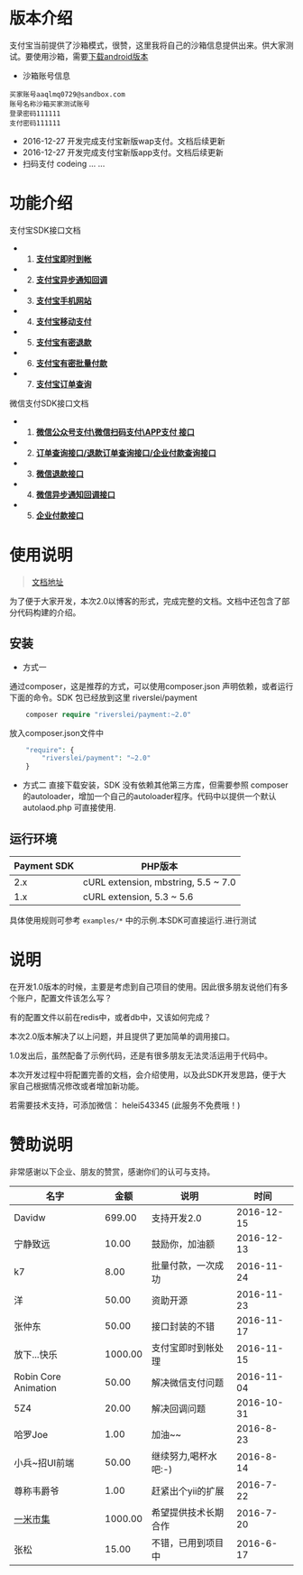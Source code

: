 # 版本介绍

支付宝当前提供了沙箱模式，很赞，这里我将自己的沙箱信息提供出来。供大家测试。要使用沙箱，需要[下载android版本](https://openhome.alipay.com/platform/appDaily.htm?tab=tool) 

* 沙箱账号信息
```
买家账号aaqlmq0729@sandbox.com
账号名称沙箱买家测试账号
登录密码111111
支付密码111111
```
* 2016-12-27 开发完成支付宝新版wap支付。文档后续更新
* 2016-12-27 开发完成支付宝新版app支付。文档后续更新
* 扫码支付 codeing ... ...


# 功能介绍

支付宝SDK接口文档

* 1. **[支付宝即时到帐](https://helei112g.github.io/2016/07/18/%E6%94%AF%E4%BB%98%E5%AE%9D%EF%BC%9A%E5%8D%B3%E6%97%B6%E5%88%B0%E8%B4%A6%E6%8E%A5%E5%8F%A3%E6%8E%A5%E5%85%A5/)** 
* 2. **[支付宝异步通知回调](https://helei112g.github.io/2016/07/29/%E6%94%AF%E4%BB%98%E7%9A%84%E5%9B%9E%E8%B0%83%E7%BB%9F%E4%B8%80%E5%A4%84%E7%90%86/)**
* 3. **[支付宝手机网站](https://helei112g.github.io/2016/07/29/PHP%E6%8E%A5%E5%85%A5%E6%94%AF%E4%BB%98%E5%AE%9D%E6%89%8B%E6%9C%BA%E7%BD%91%E7%AB%99%E6%94%AF%E4%BB%98%E3%80%81%E7%A7%BB%E5%8A%A8%E6%94%AF%E4%BB%98%E6%8E%A5%E5%8F%A3/)**
* 4. **[支付宝移动支付](https://helei112g.github.io/2016/07/29/PHP%E6%8E%A5%E5%85%A5%E6%94%AF%E4%BB%98%E5%AE%9D%E6%89%8B%E6%9C%BA%E7%BD%91%E7%AB%99%E6%94%AF%E4%BB%98%E3%80%81%E7%A7%BB%E5%8A%A8%E6%94%AF%E4%BB%98%E6%8E%A5%E5%8F%A3/)**
* 5. **[支付宝有密退款](https://helei112g.github.io/2016/08/03/PHP%E6%8E%A5%E5%85%A5%E6%94%AF%E4%BB%98%E5%AE%9D%E6%9C%89%E5%AF%86%E9%80%80%E6%AC%BE%E6%8E%A5%E5%8F%A3/)**
* 6. **[支付宝有密批量付款](https://helei112g.github.io/2016/08/03/PHP%E6%8E%A5%E5%85%A5%E6%94%AF%E4%BB%98%E5%AE%9D%E6%9C%89%E5%AF%86%E6%89%B9%E9%87%8F%E8%BD%AC%E6%AC%BE%E6%8E%A5%E5%8F%A3/)**
* 7. **[支付宝订单查询](https://helei112g.github.io/2016/08/03/PHP%E6%8E%A5%E5%85%A5%E6%94%AF%E4%BB%98%E5%AE%9D%E5%8D%95%E7%AC%94%E8%AE%A2%E5%8D%95%E6%9F%A5%E8%AF%A2%E6%8E%A5%E5%8F%A3/)**

微信支付SDK接口文档

* 1. **[微信公众号支付\微信扫码支付\APP支付 接口](https://helei112g.github.io/2016/08/10/%E5%BE%AE%E4%BF%A1%E7%9A%84%E4%B8%89%E7%A7%8D%E6%94%AF%E4%BB%98%E6%96%B9%E5%BC%8F%E6%8E%A5%E5%85%A5%EF%BC%9AAPP%E6%94%AF%E4%BB%98%E3%80%81%E5%85%AC%E4%BC%97%E5%8F%B7%E6%94%AF%E4%BB%98%E3%80%81%E6%89%AB%E7%A0%81%E6%94%AF%E4%BB%98/)**
* 2. **[订单查询接口/退款订单查询接口/企业付款查询接口](https://helei112g.github.io/2016/08/10/%E5%BE%AE%E4%BF%A1%E6%94%AF%E4%BB%98%E8%AE%A2%E5%8D%95%E3%80%81%E9%80%80%E6%AC%BE%E8%AE%A2%E5%8D%95%E3%80%81%E8%BD%AC%E6%AC%BE%E8%AE%A2%E5%8D%95%E7%9A%84%E6%9F%A5%E8%AF%A2/)**
* 3. **[微信退款接口](https://helei112g.github.io/2016/08/16/PHP%E6%8E%A5%E5%85%A5%E5%BE%AE%E4%BF%A1%E9%80%80%E6%AC%BE%E6%8E%A5%E5%8F%A3/)**
* 4. **[微信异步通知回调接口](https://helei112g.github.io/2016/07/29/%E6%94%AF%E4%BB%98%E7%9A%84%E5%9B%9E%E8%B0%83%E7%BB%9F%E4%B8%80%E5%A4%84%E7%90%86/)**
* 5. **[企业付款接口](https://helei112g.github.io/2016/08/16/PHP%E6%8E%A5%E5%85%A5%E5%BE%AE%E4%BF%A1%E4%BC%81%E4%B8%9A%E4%BB%98%E6%AC%BE%E5%8A%9F%E8%83%BD/)**

# 使用说明

> [文档地址](https://helei112g.github.io/2016/07/18/%E6%94%AF%E4%BB%98%E5%AE%9D%E3%80%81%E5%BE%AE%E4%BF%A1%E6%94%AF%E4%BB%98%E6%8E%A5%E5%85%A5%E9%9B%86%E6%88%90/)

为了便于大家开发，本次2.0以博客的形式，完成完整的文档。文档中还包含了部分代码构建的介绍。

## 安装

* 方式一

通过composer，这是推荐的方式，可以使用composer.json 声明依赖，或者运行下面的命令。SDK 包已经放到这里 riverslei/payment

```php
    composer require "riverslei/payment:~2.0"
```

放入composer.json文件中

```php
    "require": {
        "riverslei/payment": "~2.0"
    }
```

* 方式二
直接下载安装，SDK 没有依赖其他第三方库，但需要参照 composer的autoloader，增加一个自己的autoloader程序。代码中以提供一个默认autolaod.php  可直接使用.

## 运行环境

Payment SDK | PHP版本
---|---
2.x | cURL extension, mbstring, 5.5 ~ 7.0
1.x | cURL extension, 5.3 ~ 5.6

具体使用规则可参考 `examples/*` 中的示例.本SDK可直接运行.进行测试

# 说明

在开发1.0版本的时候，主要是考虑到自己项目的使用。因此很多朋友说他们有多个账户，配置文件该怎么写？

有的配置文件以前在redis中，或者db中，又该如何完成？

本次2.0版本解决了以上问题，并且提供了更加简单的调用接口。

1.0发出后，虽然配备了示例代码，还是有很多朋友无法灵活运用于代码中。

本次开发过程中将配置完善的文档，会介绍使用，以及此SDK开发思路，便于大家自己根据情况修改或者增加新功能。

若需要技术支持，可添加微信： helei543345  (此服务不免费哦！)

# 赞助说明

非常感谢以下企业、朋友的赞赏，感谢你们的认可与支持。

名字 | 金额 | 说明 | 时间
---|---|---|---
Davidw | 699.00 | 支持开发2.0 | 2016-12-15
宁静致远 | 10.00 | 鼓励你，加油额 | 2016-12-13
k7 | 8.00 | 批量付款，一次成功 | 2016-11-24
洋 | 50.00 | 资助开源 | 2016-11-23
张仲东 | 50.00 | 接口封装的不错 | 2016-11-17
放下...快乐 | 1000.00 | 支付宝即时到帐处理 | 2016-11-15
Robin Core Animation | 50.00 | 解决微信支付问题 | 2016-11-04
5Z4 | 20.00 | 解决回调问题 | 2016-10-31
哈罗Joe | 1.00 | 加油~~ | 2016-8-23
小兵~招UI前端 | 50.00 | 继续努力,喝杯水吧:-) | 2016-8-14
尊称韦爵爷 | 1.00 | 赶紧出个yii的扩展 | 2016-7-22
[一米市集](http://yimishiji.com/) | 1000.00 | 希望提供技术长期合作 | 2016-7-20
张松 | 15.00 | 不错，已用到项目中 | 2016-6-17





